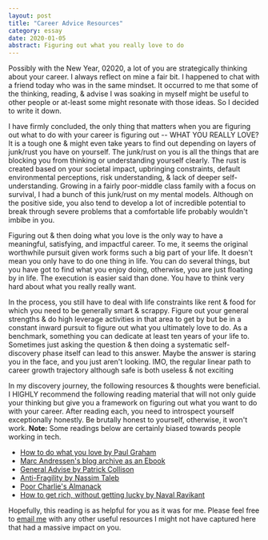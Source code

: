 ```yaml
---
layout: post
title: "Career Advice Resources"
category: essay
date: 2020-01-05
abstract: Figuring out what you really love to do
---
```


Possibly with the New Year, 02020, a lot of you are strategically thinking about your career. I always reflect on mine a fair bit. I happened to chat with a friend today who was in the same mindset. It occurred to me that some of the thinking, reading, & advise I was soaking in myself might be useful to other people or at-least some might resonate with those ideas. So I decided to write it down.

I have firmly concluded, the only thing that matters when you are figuring out what to do with your career is figuring out -- WHAT YOU REALLY LOVE? It is a tough one & might even take years to find out depending on layers of junk/rust you have on yourself. The junk/rust on you is all the things that are blocking you from thinking or understanding yourself clearly. The rust is created based on your societal impact, upbringing constraints, default environmental perceptions, risk understanding, & lack of deeper self-understanding. Growing in a fairly poor-middle class family with a focus on survival, I had a bunch of this junk/rust on my mental models. Although on the positive side, you also tend to develop a lot of incredible potential to break through severe problems that a comfortable life probably wouldn't imbibe in you.

Figuring out & then doing what you love is the only way to have a meaningful, satisfying, and impactful career. To me, it seems the original worthwhile pursuit given work forms such a big part of your life. It doesn't mean you only have to do one thing in life. You can do several things, but you have got to find what you enjoy doing, otherwise, you are just floating by in life. The execution is easier said than done. You have to think very hard about what you really really want.

In the process, you still have to deal with life constraints like rent & food for which you need to be generally smart & scrappy. Figure out your general strengths & do high leverage activities in that area to get by but be in a constant inward pursuit to figure out what you  ultimately love to do. As a benchmark, something you can dedicate at least ten years of your life to. Sometimes just asking the question & then doing a systematic self-discovery phase itself can lead to this answer. Maybe the answer is staring you in the face, and you just aren't looking. IMO, the regular linear path to career growth trajectory although safe is both useless & not exciting

In my discovery journey, the following resources & thoughts were beneficial. I HIGHLY recommend the following reading material that will not only guide your thinking but give you a framework on figuring out what you want to do with your career. After reading each, you need to introspect yourself exceptionally honestly. Be brutally honest to yourself, otherwise, it won't work. **Note:** Some readings below are certainly biased towards people working in tech. 

* [How to do what you love by Paul Graham](http://www.paulgraham.com/love.html)
* [Marc Andressen's blog archive as an Ebook](https://docs.google.com/forms/d/e/1FAIpQLSe0NE9D-l1ZZhbjVYDQrf7g1nHOPgqyOZwkZTNN72U-bfk_qw/viewform)
* [General Advise by Patrick Collison](https://patrickcollison.com/advice)
* [Anti-Fragility by Nassim Taleb](https://www.amazon.com/Antifragile-Things-That-Disorder-Incerto/dp/0812979680)
* [Poor Charlie's Almanack](https://www.amazon.com/Poor-Charlies-Almanack-Charles-Expanded/dp/1578645018)
* [How to get rich, without getting lucky by Naval Ravikant](https://twitter.com/naval/status/1002103360646823936)

Hopefully, this reading is as helpful for you as it was for me. Please feel free to [email me](mailto:abhisharma.b@gmail.com) with any other useful resources I might not have captured here that had a massive impact on you.